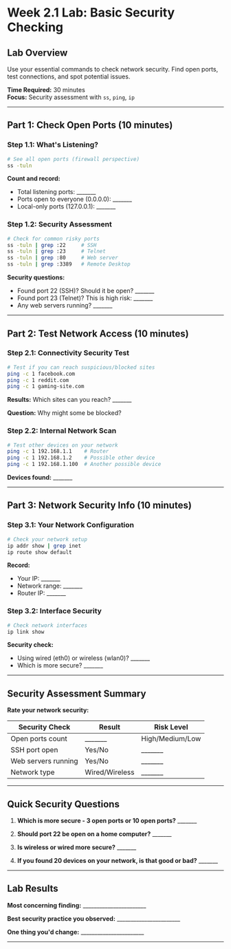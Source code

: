# Week 2.1 Lab: Basic Security Checking

## Lab Overview
Use your essential commands to check network security. Find open ports, test connections, and spot potential issues.

**Time Required:** 30 minutes  
**Focus:** Security assessment with `ss`, `ping`, `ip`

---

## Part 1: Check Open Ports (10 minutes)

### Step 1.1: What's Listening?

```bash
# See all open ports (firewall perspective)
ss -tuln
```

**Count and record:**
- Total listening ports: _______
- Ports open to everyone (0.0.0.0): _______
- Local-only ports (127.0.0.1): _______

### Step 1.2: Security Assessment

```bash
# Check for common risky ports
ss -tuln | grep :22     # SSH
ss -tuln | grep :23     # Telnet  
ss -tuln | grep :80     # Web server
ss -tuln | grep :3389   # Remote Desktop
```

**Security questions:**
- Found port 22 (SSH)? Should it be open? _______
- Found port 23 (Telnet)? This is high risk: _______
- Any web servers running? _______

---

## Part 2: Test Network Access (10 minutes)

### Step 2.1: Connectivity Security Test

```bash
# Test if you can reach suspicious/blocked sites
ping -c 1 facebook.com
ping -c 1 reddit.com
ping -c 1 gaming-site.com
```

**Results:** Which sites can you reach? _______

**Question:** Why might some be blocked?

### Step 2.2: Internal Network Scan

```bash
# Test other devices on your network
ping -c 1 192.168.1.1    # Router
ping -c 1 192.168.1.2    # Possible other device
ping -c 1 192.168.1.100  # Another possible device
```

**Devices found:** _______

---

## Part 3: Network Security Info (10 minutes)

### Step 3.1: Your Network Configuration

```bash
# Check your network setup
ip addr show | grep inet
ip route show default
```

**Record:**
- Your IP: _______
- Network range: _______
- Router IP: _______

### Step 3.2: Interface Security

```bash
# Check network interfaces
ip link show
```

**Security check:**
- Using wired (eth0) or wireless (wlan0)? _______
- Which is more secure? _______

---

## Security Assessment Summary

**Rate your network security:**

| Security Check | Result | Risk Level |
|----------------|--------|------------|
| Open ports count | _______ | High/Medium/Low |
| SSH port open | Yes/No | _______ |
| Web servers running | Yes/No | _______ |
| Network type | Wired/Wireless | _______ |

---

## Quick Security Questions

1. **Which is more secure - 3 open ports or 10 open ports?** _______

2. **Should port 22 be open on a home computer?** _______

3. **Is wireless or wired more secure?** _______

4. **If you found 20 devices on your network, is that good or bad?** _______

---

## Lab Results

**Most concerning finding:** _______________________

**Best security practice you observed:** _______________________

**One thing you'd change:** _______________________

---